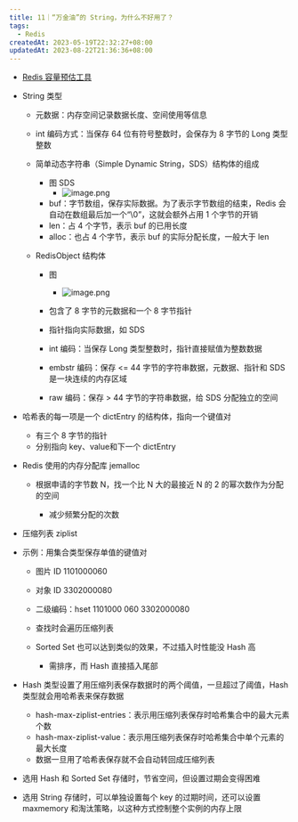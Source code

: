 ```yaml
---
title: 11｜“万金油”的 String，为什么不好用了？
tags:
  - Redis
createdAt: 2023-05-19T22:32:27+08:00
updatedAt: 2023-08-22T21:36:36+08:00
---
```


- [Redis 容量预估工具](http://www.redis.cn/redis_memory/)
- String 类型

  - 元数据：内存空间记录数据长度、空间使用等信息
  - int 编码方式：当保存 64 位有符号整数时，会保存为 8 字节的 Long 类型整数
  - 简单动态字符串（Simple Dynamic String，SDS）结构体的组成

    - 图 SDS
      - ![image.png](https://cdn.jsdelivr.net/gh/11ze/static/images/redis-11-1.png)
    - buf：字节数组，保存实际数据。为了表示字节数组的结束，Redis 会自动在数组最后加一个“\0”，这就会额外占用 1 个字节的开销
    - len：占 4 个字节，表示 buf 的已用长度
    - alloc：也占 4 个字节，表示 buf 的实际分配长度，一般大于 len

  - RedisObject 结构体

    - 图
      - ![image.png](https://cdn.jsdelivr.net/gh/11ze/static/images/redis-11-2.png)

    - 包含了 8 字节的元数据和一个 8 字节指针
    - 指针指向实际数据，如 SDS
    - int 编码：当保存 Long 类型整数时，指针直接赋值为整数数据
    - embstr 编码：保存 <= 44 字节的字符串数据，元数据、指针和 SDS 是一块连续的内存区域
    - raw 编码：保存 > 44 字节的字符串数据，给 SDS 分配独立的空间

- 哈希表的每一项是一个 dictEntry 的结构体，指向一个键值对

  - 有三个 8 字节的指针
  - 分别指向 key、value和下一个 dictEntry

- Redis 使用的内存分配库 jemalloc

  - 根据申请的字节数 N，找一个比 N 大的最接近 N 的 2 的幂次数作为分配的空间

    - 减少频繁分配的次数

- 压缩列表 ziplist
- 示例：用集合类型保存单值的键值对

  - 图片 ID 1101000060
  - 对象 ID 3302000080
  - 二级编码：hset 1101000 060 3302000080
  - 查找时会遍历压缩列表
  - Sorted Set 也可以达到类似的效果，不过插入时性能没 Hash 高

    - 需排序，而 Hash 直接插入尾部

- Hash 类型设置了用压缩列表保存数据时的两个阈值，一旦超过了阈值，Hash 类型就会用哈希表来保存数据

  - hash-max-ziplist-entries：表示用压缩列表保存时哈希集合中的最大元素个数
  - hash-max-ziplist-value：表示用压缩列表保存时哈希集合中单个元素的最大长度
  - 数据一旦用了哈希表保存就不会自动转回成压缩列表

- 选用 Hash 和 Sorted Set 存储时，节省空间，但设置过期会变得困难
- 选用 String 存储时，可以单独设置每个 key 的过期时间，还可以设置 maxmemory 和淘汰策略，以这种方式控制整个实例的内存上限
